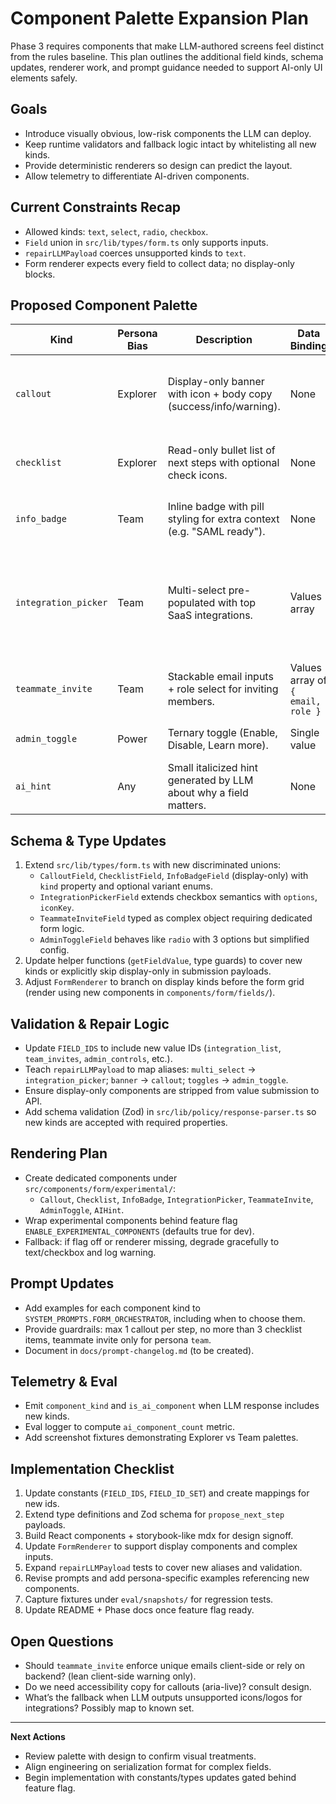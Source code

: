 # Component Palette Expansion Plan

Phase 3 requires components that make LLM-authored screens feel distinct from the rules baseline. This plan outlines the additional field kinds, schema updates, renderer work, and prompt guidance needed to support AI-only UI elements safely.

## Goals
- Introduce visually obvious, low-risk components the LLM can deploy.
- Keep runtime validators and fallback logic intact by whitelisting all new kinds.
- Provide deterministic renderers so design can predict the layout.
- Allow telemetry to differentiate AI-driven components.

## Current Constraints Recap
- Allowed kinds: `text`, `select`, `radio`, `checkbox`.
- `Field` union in `src/lib/types/form.ts` only supports inputs.
- `repairLLMPayload` coerces unsupported kinds to `text`.
- Form renderer expects every field to collect data; no display-only blocks.

## Proposed Component Palette

| Kind | Persona Bias | Description | Data Binding | Notes |
| ---- | ------------ | ----------- | ------------ | ----- |
| `callout` | Explorer | Display-only banner with icon + body copy (success/info/warning). | None | Highlights reassurance or success tips. Skipped in submission payload. |
| `checklist` | Explorer | Read-only bullet list of next steps with optional check icons. | None | Accepts `items: { id, label, helperText? }[]`. |
| `info_badge` | Team | Inline badge with pill styling for extra context (e.g. "SAML ready"). | None | Moves to meta region near field groups. |
| `integration_picker` | Team | Multi-select pre-populated with top SaaS integrations. | Values array | Maps to `checkbox` under the hood for storage, but uses dedicated renderer to show logos. |
| `teammate_invite` | Team | Stackable email inputs + role select for inviting members. | Values array of `{ email, role }` | Serializes to array and validates format. |
| `admin_toggle` | Power | Ternary toggle (Enable, Disable, Learn more). | Single value | Renders as segmented control. |
| `ai_hint` | Any | Small italicized hint generated by LLM about why a field matters. | None | Attached to preceding field via `targetFieldId`. |

## Schema & Type Updates
1. Extend `src/lib/types/form.ts` with new discriminated unions:
   - `CalloutField`, `ChecklistField`, `InfoBadgeField` (display-only) with `kind` property and optional variant enums.
   - `IntegrationPickerField` extends checkbox semantics with `options`, `iconKey`.
   - `TeammateInviteField` typed as complex object requiring dedicated form logic.
   - `AdminToggleField` behaves like `radio` with 3 options but simplified config.
2. Update helper functions (`getFieldValue`, type guards) to cover new kinds or explicitly skip display-only in submission payloads.
3. Adjust `FormRenderer` to branch on display kinds before the form grid (render using new components in `components/form/fields/`).

## Validation & Repair Logic
- Update `FIELD_IDS` to include new value IDs (`integration_list`, `team_invites`, `admin_controls`, etc.).
- Teach `repairLLMPayload` to map aliases: `multi_select` → `integration_picker`; `banner` → `callout`; `toggles` → `admin_toggle`.
- Ensure display-only components are stripped from value submission to API.
- Add schema validation (Zod) in `src/lib/policy/response-parser.ts` so new kinds are accepted with required properties.

## Rendering Plan
- Create dedicated components under `src/components/form/experimental/`:
  - `Callout`, `Checklist`, `InfoBadge`, `IntegrationPicker`, `TeammateInvite`, `AdminToggle`, `AIHint`.
- Wrap experimental components behind feature flag `ENABLE_EXPERIMENTAL_COMPONENTS` (defaults true for dev).
- Fallback: if flag off or renderer missing, degrade gracefully to text/checkbox and log warning.

## Prompt Updates
- Add examples for each component kind to `SYSTEM_PROMPTS.FORM_ORCHESTRATOR`, including when to choose them.
- Provide guardrails: max 1 callout per step, no more than 3 checklist items, teammate invite only for persona `team`.
- Document in `docs/prompt-changelog.md` (to be created).

## Telemetry & Eval
- Emit `component_kind` and `is_ai_component` when LLM response includes new kinds.
- Eval logger to compute `ai_component_count` metric.
- Add screenshot fixtures demonstrating Explorer vs Team palettes.

## Implementation Checklist
1. Update constants (`FIELD_IDS`, `FIELD_ID_SET`) and create mappings for new ids.
2. Extend type definitions and Zod schema for `propose_next_step` payloads.
3. Build React components + storybook-like mdx for design signoff.
4. Update `FormRenderer` to support display components and complex inputs.
5. Expand `repairLLMPayload` tests to cover new aliases and validation.
6. Revise prompts and add persona-specific examples referencing new components.
7. Capture fixtures under `eval/snapshots/` for regression tests.
8. Update README + Phase docs once feature flag ready.

## Open Questions
- Should `teammate_invite` enforce unique emails client-side or rely on backend? (lean client-side warning only).
- Do we need accessibility copy for callouts (aria-live)? consult design.
- What’s the fallback when LLM outputs unsupported icons/logos for integrations? Possibly map to known set.

---
**Next Actions**
- Review palette with design to confirm visual treatments.
- Align engineering on serialization format for complex fields.
- Begin implementation with constants/types updates gated behind feature flag.
